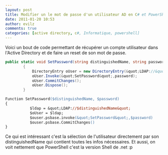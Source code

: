 ```yaml
---
layout: post
title: Modifier un le mot de passe d'un utilisateur AD en C# et PowerShell
date: 2011-01-20 10:53
author: evilz
comments: true
categories: [active directory, c#, Informatique, powershell]
---
```

Voici un bout de code permettant de récupérer un compte utilisateur dans l'Active Directory et de faire un reset de son mot de passe.


```csharp
public static void SetPassword(string distinguishedName, string password)
        {
            DirectoryEntry oUser = new DirectoryEntry(&quot;LDAP://&quot;+distinguishedName);
            oUser.Invoke(&quot;SetPassword&quot;,password);
            oUser.CommitChanges();
            oUser.Dispose();
        }
```


```ps
Function SetPassword($distinguishedName, $password)
{
           $ldap = &quot;LDAP://$distinguishedName&quot;
           $oUser = $ldap;
           $ouser.psbase.invoke(&quot;SetPassword&quot;,$password)
           $ouser.psbase.CommitChanges()
}
```

Ce qui est intéressant c'est la sélection de l'utilisateur directement par son distinguishedName qui contient toutes les infos nécessaires.
Et aussi, on voit nettement que PowerShell c'est la version Shell de .net :p
